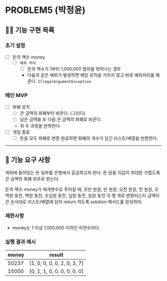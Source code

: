 # PROBLEM5 (박정윤)

## 🐻‍❄ 기능 구현 목록

### 초기 설정
- [ ] 돈의 액수 money
    - [ ] `예외 처리`
        - [ ] 돈의 액수가 1부터 1,000,000 범위를 벗어나는 경우
        - 다음과 같은 예외가 발생하면 해당 로직을 거치지 않고 바로 예외처리를 해준다. `IllegalArgumentException`

### 메인 MVP
- [ ] 화폐 로직
    - [ ] 큰 금액의 화폐부터 바꾼다. (그리디)
    - [ ] 남은 금액을 또 다음 큰 금액의 화폐로 바꾼다.
    - 위 두 과정을 반복한다.
- [ ] 게임 종료
    - [ ] 돈을 모두 화폐로 변환 완료하면 화폐의 개수가 담긴 리스트/배열을 반환한다.

---

## 🚀 기능 요구 사항

계좌에 들어있는 돈 일부를 은행에서 출금하고자 한다. 돈 담을 지갑이 최대한 가볍도록 큰 금액의 화폐 위주로 받는다.

돈의 액수 money가 매개변수로 주어질 때, 오만 원권, 만 원권, 오천 원권, 천 원권, 오백원 동전, 백원 동전, 오십원 동전, 십원 동전, 일원 동전 각 몇 개로 변환되는지 금액이 큰 순서대로 리스트/배열에 담아 return 하도록 solution 메서드를 완성하라.

### 제한사항

- money는 1 이상 1,000,000 이하인 자연수이다.

### 실행 결과 예시

| money | result |
| --- | --- |
| 50237	| [1, 0, 0, 0, 0, 2, 0, 3, 7] |
| 15000	| [0, 1, 1, 0, 0, 0, 0, 0, 0] |